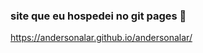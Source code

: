 ### site que eu hospedei no git pages 👋
https://andersonalar.github.io/andersonalar/
<!--
**andersonalar/andersonalar** is a ✨ _special_ ✨ repository because its `README.md` (this file) appears on your GitHub profile.
exemplo
Here are some ideas to get you started:

- 🔭 I’m currently working on ...
- 🌱 I’m currently learning ...
- 👯 I’m looking to collaborate on ...
- 🤔 I’m looking for help with ...
- 💬 Ask me about ...
- 📫 How to reach me: ...
- 😄 Pronouns: ...
- ⚡ Fun fact: ...
-->
